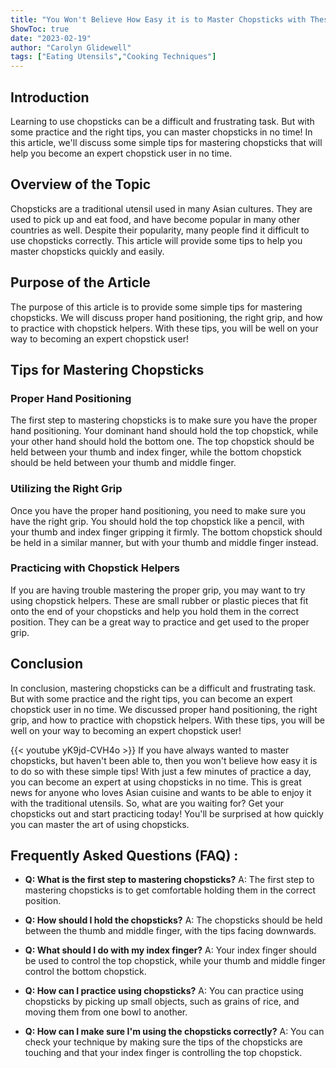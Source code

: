 ```yaml
---
title: "You Won't Believe How Easy it is to Master Chopsticks with These Simple Tips!"
ShowToc: true 
date: "2023-02-19"
author: "Carolyn Glidewell" 
tags: ["Eating Utensils","Cooking Techniques"]
---
```

## Introduction

Learning to use chopsticks can be a difficult and frustrating task. But with some practice and the right tips, you can master chopsticks in no time! In this article, we'll discuss some simple tips for mastering chopsticks that will help you become an expert chopstick user in no time.

## Overview of the Topic

Chopsticks are a traditional utensil used in many Asian cultures. They are used to pick up and eat food, and have become popular in many other countries as well. Despite their popularity, many people find it difficult to use chopsticks correctly. This article will provide some tips to help you master chopsticks quickly and easily.

## Purpose of the Article

The purpose of this article is to provide some simple tips for mastering chopsticks. We will discuss proper hand positioning, the right grip, and how to practice with chopstick helpers. With these tips, you will be well on your way to becoming an expert chopstick user!

## Tips for Mastering Chopsticks

### Proper Hand Positioning

The first step to mastering chopsticks is to make sure you have the proper hand positioning. Your dominant hand should hold the top chopstick, while your other hand should hold the bottom one. The top chopstick should be held between your thumb and index finger, while the bottom chopstick should be held between your thumb and middle finger.

### Utilizing the Right Grip

Once you have the proper hand positioning, you need to make sure you have the right grip. You should hold the top chopstick like a pencil, with your thumb and index finger gripping it firmly. The bottom chopstick should be held in a similar manner, but with your thumb and middle finger instead.

### Practicing with Chopstick Helpers

If you are having trouble mastering the proper grip, you may want to try using chopstick helpers. These are small rubber or plastic pieces that fit onto the end of your chopsticks and help you hold them in the correct position. They can be a great way to practice and get used to the proper grip.

## Conclusion

In conclusion, mastering chopsticks can be a difficult and frustrating task. But with some practice and the right tips, you can become an expert chopstick user in no time. We discussed proper hand positioning, the right grip, and how to practice with chopstick helpers. With these tips, you will be well on your way to becoming an expert chopstick user!

{{< youtube yK9jd-CVH4o >}} 
If you have always wanted to master chopsticks, but haven't been able to, then you won't believe how easy it is to do so with these simple tips! With just a few minutes of practice a day, you can become an expert at using chopsticks in no time. This is great news for anyone who loves Asian cuisine and wants to be able to enjoy it with the traditional utensils. So, what are you waiting for? Get your chopsticks out and start practicing today! You'll be surprised at how quickly you can master the art of using chopsticks.

## Frequently Asked Questions (FAQ) :
- **Q: What is the first step to mastering chopsticks?**
A: The first step to mastering chopsticks is to get comfortable holding them in the correct position.

- **Q: How should I hold the chopsticks?**
A: The chopsticks should be held between the thumb and middle finger, with the tips facing downwards.

- **Q: What should I do with my index finger?**
A: Your index finger should be used to control the top chopstick, while your thumb and middle finger control the bottom chopstick.

- **Q: How can I practice using chopsticks?**
A: You can practice using chopsticks by picking up small objects, such as grains of rice, and moving them from one bowl to another.

- **Q: How can I make sure I'm using the chopsticks correctly?**
A: You can check your technique by making sure the tips of the chopsticks are touching and that your index finger is controlling the top chopstick.


